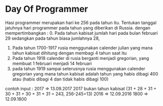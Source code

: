 # Day Of Programmer

Hasi programmer merupakan hari ke 256 pada tahun itu. Tentukan tanggal jatuhnya hari programmer pada tahun yang diberikan di Russia. dengan mempertimbangkan :
0. Pada tahun kabisat jumlah hari pada bulan februari 29 sedangkan pada tahun biasa jumlahnya 28,
1. Pada tahun 1700-1917 rusia menggunakan calender julian yang mana tahun kabisat dihitung dengan membagi 4 tahun saat itu
2. Pada tahun 1918 calender di rusia berganti menjadi gregorian, yang membuat 1 februari menjadi 14 februari
3. pada tahun 1919 sampai seterusnya rusia menggunakan calender gregorian yang mana tahun kabisat adalah tahun yang habis dibagi 400 atau (habis dibagi 4 dan tidak habis dibagi 100)

contoh input : 
2017 => 13.09.2017 
2017 bukan tahun kabisat (31 + 28 + 31 + 30 + 31 + 30 + 31 + 31 = 243, 256-245=13)
2016 => 12.09.2016
1800 => 12.09.1800
